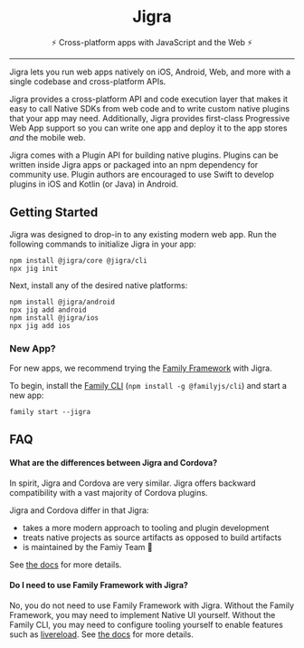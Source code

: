 <div align="center">
  <h1>Jigra</h1>
</div>
<div align="center">
  ⚡️ Cross-platform apps with JavaScript and the Web ⚡️
</div>

---

Jigra lets you run web apps natively on iOS, Android, Web, and more with a single codebase and cross-platform APIs.

Jigra provides a cross-platform API and code execution layer that makes it easy to call Native SDKs from web code and to write custom native plugins that your app may need. Additionally, Jigra provides first-class Progressive Web App support so you can write one app and deploy it to the app stores _and_ the mobile web.

Jigra comes with a Plugin API for building native plugins. Plugins can be written inside Jigra apps or packaged into an npm dependency for community use. Plugin authors are encouraged to use Swift to develop plugins in iOS and Kotlin (or Java) in Android.

## Getting Started

Jigra was designed to drop-in to any existing modern web app. Run the following commands to initialize Jigra in your app:

```
npm install @jigra/core @jigra/cli
npx jig init
```

Next, install any of the desired native platforms:

```
npm install @jigra/android
npx jig add android
npm install @jigra/ios
npx jig add ios
```

### New App?

For new apps, we recommend trying the [Family Framework](https://family-js.web.app/) with Jigra.

To begin, install the [Family CLI](https://family-js.web.app/docs/cli/) (`npm install -g @familyjs/cli`) and start a new app:

```
family start --jigra
```

## FAQ

#### What are the differences between Jigra and Cordova?

In spirit, Jigra and Cordova are very similar. Jigra offers backward compatibility with a vast majority of Cordova plugins.

Jigra and Cordova differ in that Jigra:

- takes a more modern approach to tooling and plugin development
- treats native projects as source artifacts as opposed to build artifacts
- is maintained by the Famiy Team 💙

See [the docs](https://jigrajs.web.app/docs/cordova#differences-between-jigra-and-cordova) for more details.

#### Do I need to use Family Framework with Jigra?

No, you do not need to use Family Framework with Jigra. Without the Family Framework, you may need to implement Native UI yourself. Without the Family CLI, you may need to configure tooling yourself to enable features such as [livereload](https://family-js.web.app/docs/cli/livereload). See [the docs](https://jigrajs.web.app/docs/getting-started/with-family) for more details.

